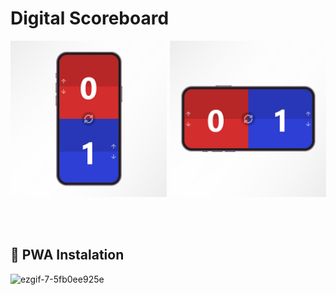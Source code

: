 <h1>Digital Scoreboard</h1>

<div style="display: flex; gap: 5px">
  <img src="./public/readme/app-vertical-preview.jpg" alt="app vertical preview" width="250"/>
  <img src="./public/readme/app-horizontal-preview.jpg" alt="app vertical preview" width="250"/>
</div>
<br />
<br />
<br />

<h2>📱 PWA Instalation</h2>

![ezgif-7-5fb0ee925e](https://github.com/user-attachments/assets/217bcda1-f7d8-4c4e-ac8b-adae935f1bf8)
